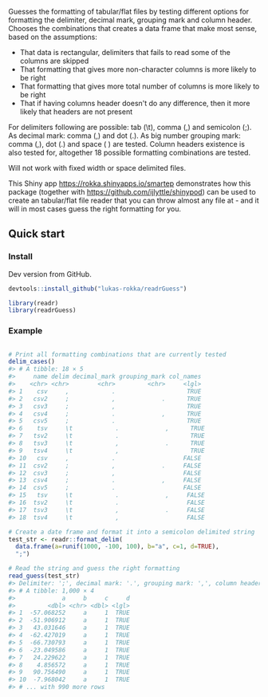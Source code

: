 
<!-- README.md is generated from README.Rmd. Please edit that file -->
Guesses the formatting of tabular/flat files by testing different options for formatting the delimiter, decimal mark, grouping mark and column header. Chooses the combinations that creates a data frame that make most sense, based on the assumptions:

-   That data is rectangular, delimiters that fails to read some of the columns are skipped
-   That formatting that gives more non-character columns is more likely to be right
-   That formatting that gives more total number of columns is more likely to be right
-   That if having columns header doesn't do any difference, then it more likely that headers are not present

For delimiters following are possible: tab (\\t), comma (,) and semicolon (;). As decimal mark: comma (,) and dot (.). As big number grouping mark: comma (,), dot (.) and space ( ) are tested. Column headers existence is also tested for, altogether 18 possible formatting combinations are tested.

Will not work with fixed width or space delimited files.

This Shiny app <https://rokka.shinyapps.io/smartep> demonstrates how this package (together with <https://github.com/ijlyttle/shinypod>) can be used to create an tabular/flat file reader that you can throw almost any file at - and it will in most cases guess the right formatting for you.

Quick start
-----------

### Install

Dev version from GitHub.

``` r
devtools::install_github("lukas-rokka/readrGuess")
```

``` r
library(readr)
library(readrGuess)
```

### Example

``` r

# Print all formatting combinations that are currently tested
delim_cases()
#> # A tibble: 18 × 5
#>     name delim decimal_mark grouping_mark col_names
#>    <chr> <chr>        <chr>         <chr>     <lgl>
#> 1    csv     ,            .                    TRUE
#> 2   csv2     ;            ,             .      TRUE
#> 3   csv3     ;            ,                    TRUE
#> 4   csv4     ;            .             ,      TRUE
#> 5   csv5     ;            .                    TRUE
#> 6    tsv     \t            .             ,      TRUE
#> 7   tsv2     \t            .                    TRUE
#> 8   tsv3     \t            ,             .      TRUE
#> 9   tsv4     \t            ,                    TRUE
#> 10   csv     ,            .                   FALSE
#> 11  csv2     ;            ,             .     FALSE
#> 12  csv3     ;            ,                   FALSE
#> 13  csv4     ;            .             ,     FALSE
#> 14  csv5     ;            .                   FALSE
#> 15   tsv     \t            .             ,     FALSE
#> 16  tsv2     \t            .                   FALSE
#> 17  tsv3     \t            ,             .     FALSE
#> 18  tsv4     \t            ,                   FALSE

# Create a date frame and format it into a semicolon delimited string
test_str <- readr::format_delim(
  data.frame(a=runif(1000, -100, 100), b="a", c=1, d=TRUE), 
  ";")

# Read the string and guess the right formatting
read_guess(test_str)
#> Delimiter: ';', decimal mark: '.', grouping mark: ',', column headers: TRUE
#> # A tibble: 1,000 × 4
#>             a     b     c     d
#>         <dbl> <chr> <dbl> <lgl>
#> 1  -57.068252     a     1  TRUE
#> 2  -51.906912     a     1  TRUE
#> 3   43.031646     a     1  TRUE
#> 4  -62.427019     a     1  TRUE
#> 5  -66.730793     a     1  TRUE
#> 6  -23.049586     a     1  TRUE
#> 7   24.229622     a     1  TRUE
#> 8    4.856572     a     1  TRUE
#> 9   90.756490     a     1  TRUE
#> 10  -7.968042     a     1  TRUE
#> # ... with 990 more rows
```
